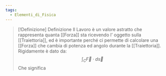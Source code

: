 ```yaml
---
tags:
  - Elementi_di_Fisica
---
```

>[!Definizione]  Definizione
>Il Lavoro è un valore astratto che rappresenta quanta [[Forza]] sta ricevendo l’ oggetto sulla [[Traiettoria]], ed è importante perché ci permette di calcolare una [[Forza]] che cambia di potenza ed angolo durante la [[Traiettoria]].
>Rigidamente è dato da:
>$$\int_{C}\vec{F}\cdot d \vec{s}$$
>Che significa 
